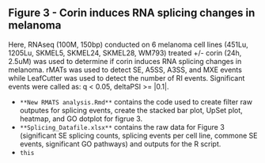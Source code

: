 ## Figure 3 - Corin induces RNA splicing changes in melanoma
Here, RNAseq (100M, 150bp) conducted on 6 melanoma cell lines (451Lu, 1205Lu, SKMEL5, SKMEL24, SKMEL28, WM793) treated +/- corin  (24h, 2.5uM) was used to determine if corin induces RNA splicing changes in melanoma. rMATs was used to detect SE, A5SS, A3SS, and MXE events while LeafCutter was used to detect the number of RI events. Significant events were called as: q < 0.05, deltaPSI >= |0.1|.  
  - `**New RMATS analysis.Rmd**` contains the code used to create filter raw outputes for splicing events, create the stacked bar plot, UpSet plot, heatmap, and GO dotplot for figrue 3. 
  - `**Splicing_Datafile.xlsx**` contains the raw data for Figure 3 (significant SE splicing counts, splicing events per cell line, commone SE events, significant GO pathways) and outputs for the R script.
  - `this`
